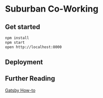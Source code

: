 # Suburban Co-Working

## Get started

```bash
npm install
npm start
open http://localhost:8000
```

## Deployment

## Further Reading

[Gatsby How-to](https://www.gatsbyjs.com/docs/how-to/)
